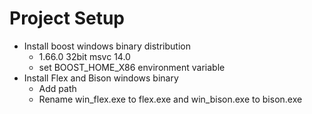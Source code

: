 # Project Setup 

- Install boost windows binary distribution 
  - 1.66.0 32bit msvc 14.0
  - set BOOST_HOME_X86 environment variable 
- Install Flex and Bison windows binary 
  - Add path 
  - Rename win_flex.exe to flex.exe and win_bison.exe to bison.exe





